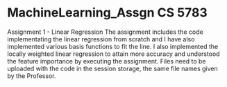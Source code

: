 # MachineLearning_Assgn CS 5783
Assignment 1 - Linear Regression 
The assignment includes the code implementating the linear regression from scratch and I have also implemented various basis functions to fit the line.
I also implemented the locally weighted linear regression to attain more accuracy and understood the feature importance by executing the assignment.
Files need to be uploaded with the code in the session storage, the same file names given by the Professor.
